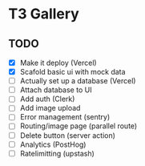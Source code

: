 # T3 Gallery

## TODO
- [x] Make it deploy (Vercel)
- [x] Scafold basic ui with mock data
- [ ] Actually set up a database (Vercel)
- [ ] Attach database to UI
- [ ] Add auth (Clerk)
- [ ] Add image upload
- [ ] Error management (sentry)
- [ ] Routing/image page (parallel route)
- [ ] Delete button (server action)
- [ ] Analytics (PostHog)
- [ ] Ratelimitting (upstash)